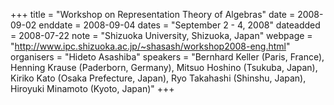 +++
title = "Workshop on Representation Theory of Algebras"
date = 2008-09-02
enddate = 2008-09-04
dates = "September 2 - 4, 2008"
dateadded = 2008-07-22
note = "Shizuoka University, Shizuoka, Japan"
webpage = "http://www.ipc.shizuoka.ac.jp/~shasash/workshop2008-eng.html"
organisers = "Hideto Asashiba"
speakers = "Bernhard Keller (Paris, France), Henning Krause (Paderborn, Germany), 
Mitsuo Hoshino (Tsukuba, Japan), Kiriko Kato (Osaka Prefecture, Japan), 
Ryo Takahashi (Shinshu, Japan), Hiroyuki Minamoto (Kyoto, Japan)"
+++
